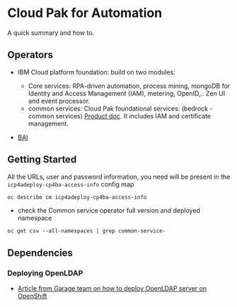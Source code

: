 # Cloud Pak for Automation

A quick summary and how to.

## Operators

* IBM Cloud platform foundation: build on two modules: 

    * Core services: RPA-driven automation, process mining, mongoDB for Identity and Access Management (IAM), metering, OpenID,..  Zen UI and event processor.
    * common services: Cloud Pak foundational services: (bedrock - common services) [Product doc](https://www.ibm.com/docs/en/cpfs). It includes IAM and certificate management.

   
* [BAI](https://www.ibm.com/docs/en/cloud-paks/cp-biz-automation/21.0.x?topic=services-business-automation-insights)

## Getting Started

All the URLs, user and password information, you need will be present in the `icp4adeploy-cp4ba-access-info` config map

```sh
oc describe cm icp4adeploy-cp4ba-access-info 
```


* check the Common service operator full version and deployed namespace

```
oc get csv --all-namespaces | grep common-service-
```


## Dependencies

### Deploying OpenLDAP

* [Article from  Garage team on how to deploy OpenLDAP server on OpenShift](https://medium.com/ibm-garage/how-to-host-and-deploy-an-openldap-sever-in-openshift-affab06a4365)